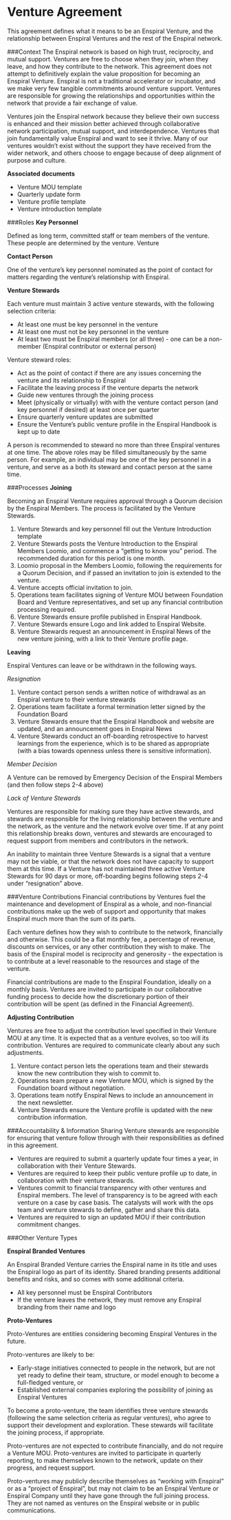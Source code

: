 # Venture Agreement


This agreement defines what it means to be an Enspiral Venture, and the relationship between Enspiral Ventures and the rest of the Enspiral network.

###Context
The Enspiral network is based on high trust, reciprocity, and mutual support. Ventures are free to choose when they join, when they leave, and how they contribute to the network. This agreement does not attempt to definitively explain the value proposition for becoming an Enspiral Venture. Enspiral is not a traditional accelerator or incubator, and we make very few tangible commitments around venture support. Ventures are responsible for growing the relationships and opportunities within the network that provide a fair exchange of value. 

Ventures join the Enspiral network because they believe their own success is enhanced and their mission better achieved through collaborative network participation, mutual support, and interdependence. Ventures that join fundamentally value Enspiral and want to see it thrive. Many of our ventures wouldn’t exist without the support they have received from the wider network, and others choose to engage because of deep alignment of purpose and culture.

**Associated documents**
* Venture MOU template
* Quarterly update form
* Venture profile template
* Venture introduction template

###Roles
**Key Personnel**

Defined as long term, committed staff or team members of the venture. These people are determined by the venture.
Venture 

**Contact Person**

One of the venture’s key personnel nominated as the point of contact for matters regarding the venture’s relationship with Enspiral.

**Venture Stewards**

Each venture must maintain 3 active venture stewards, with the following selection criteria:
* At least one must be key personnel in the venture
* At least one must not be key personnel in the venture
* At least two must be Enspiral members (or all three) - one can be a non-member (Enspiral contributor or external person)

Venture steward roles:
* Act as the point of contact if there are any issues concerning the venture and its relationship to Enspiral
* Facilitate the leaving process if the venture departs the network
* Guide new ventures through the joining process
* Meet (physically or virtually) with with the venture contact person (and key personnel if desired) at least once per quarter
* Ensure quarterly venture updates are submitted
* Ensure the Venture’s public venture profile in the Enspiral Handbook is kept up to date

A person is recommended to steward no more than three Enspiral ventures at one time. The above roles may be filled simultaneously by the same person. For example, an individual may be one of the key personnel in a venture, and serve as a both its steward and contact person at the same time.

###Processes
**Joining**

Becoming an Enspiral Venture requires approval through a Quorum decision by the Enspiral Members. The process is facilitated by the Venture Stewards.

1. Venture Stewards and key personnel fill out the Venture Introduction template
2. Venture Stewards posts the Venture Introduction to the Enspiral Members Loomio, and commence a “getting to know you” period. The recommended duration for this period is one month. 
3. Loomio proposal in the Members Loomio, following the requirements for a Quorum Decision, and if passed an invitation to join is extended to the venture.
4. Venture accepts official invitation to join.
5. Operations team facilitates signing of Venture MOU between Foundation Board and Venture representatives, and set up any financial contribution processing required.
6. Venture Stewards ensure profile published in Enspiral Handbook.
7. Venture Stewards ensure Logo and link added to Enspiral Website.
8. Venture Stewards request an announcement in Enspiral News of the new venture joining, with a link to their Venture profile page.

**Leaving**

Enspiral Ventures can leave or be withdrawn in the following ways.

*Resignation*
1. Venture contact person sends a written notice of withdrawal as an Enspiral venture to their venture stewards
2. Operations team facilitate a formal termination letter signed by the Foundation Board
3. Venture Stewards ensure that the Enspiral Handbook and website are updated, and an announcement goes in Enspiral News
4. Venture Stewards conduct an off-boarding retrospective to harvest learnings from the experience, which is to be shared as appropriate (with a bias towards openness unless there is sensitive information). 

*Member Decision*

A Venture can be removed by Emergency Decision of the Enspiral Members (and then follow steps 2-4 above)

*Lack of Venture Stewards*

Ventures are responsible for making sure they have active stewards, and stewards are responsible for the living relationship between the venture and the network, as the venture and the network evolve over time. If at any point this relationship breaks down, ventures and stewards are encouraged to request support from members and contributors in the network.

An inability to maintain three Venture Stewards is a signal that a venture may not be viable, or that the network does not have capacity to support them at this time. If a Venture has not maintained three active Venture Stewards for 90 days or more, off-boarding begins following steps 2-4 under “resignation” above. 

###Venture Contributions
Financial contributions by Ventures fuel the maintenance and development of Enspiral as a whole, and non-financial contributions make up the web of support and opportunity that makes Enspiral much more than the sum of its parts.

Each venture defines how they wish to contribute to the network, financially and otherwise. This could be a flat monthly fee, a percentage of revenue, discounts on services, or any other contribution they wish to make. The basis of the Enspiral model is reciprocity and generosity - the expectation is to contribute at a level reasonable to the resources and stage of the venture.

Financial contributions are made to the Enspiral Foundation, ideally on a monthly basis. Ventures are invited to participate in our collaborative funding process to decide how the discretionary portion of their contribution will be spent (as defined in the Financial Agreement).

**Adjusting Contribution**

Ventures are free to adjust the contribution level specified in their Venture MOU at any time. It is expected that as a venture evolves, so too will its contribution. Ventures are required to communicate clearly about any such adjustments.

1. Venture contact person lets the operations team and their stewards know the new contribution they wish to commit to.
2. Operations team prepare a new Venture MOU, which is signed by the Foundation board without negotiation.
3. Operations team notify Enspiral News to include an announcement in the next newsletter. 
4. Venture Stewards ensure the Venture profile is updated with the new contribution information.

###Accountability & Information Sharing
Venture stewards are responsible for ensuring that venture follow through with their responsibilities as defined in this agreement.

* Ventures are required to submit a quarterly update four times a year, in collaboration with their Venture Stewards.
* Ventures are required to keep their public venture profile up to date, in collaboration with their venture stewards.
* Ventures commit to financial transparency with other ventures and Enspiral members. The level of transparency is to be agreed with each venture on a case by case basis. The catalysts will work with the ops team and venture stewards to define, gather and share this data.
* Ventures are required to sign an updated MOU if their contribution commitment changes.


###Other Venture Types

**Enspiral Branded Ventures**

An Enspiral Branded Venture carries the Enspiral name in its title and uses the Enspiral logo as part of its identity. Shared branding presents additional benefits and risks, and so comes with some additional criteria.

* All key personnel must be Enspiral Contributors
* If the venture leaves the network, they must remove any Enspiral branding from their name and logo

**Proto-Ventures**

Proto-Ventures are entities considering becoming Enspiral Ventures in the future. 

Proto-ventures are likely to be:
* Early-stage initiatives connected to people in the network, but are not yet ready to define their team, structure, or model enough to become a full-fledged venture, or
* Established external companies exploring the possibility of joining as Enspiral Ventures

To become a proto-venture, the team identifies three venture stewards (following the same selection criteria as regular ventures), who agree to support their development and exploration. These stewards will facilitate the joining process, if appropriate.

Proto-ventures are not expected to contribute financially, and do not require a Venture MOU. Proto-ventures are invited to participate in quarterly reporting, to make themselves known to the network, update on their progress, and request support.

Proto-ventures may publicly describe themselves as “working with Enspiral” or as a “project of Enspiral”, but may not claim to be an Enspiral Venture or Enspiral Company until they have gone through the full joining process. They are not named as ventures on the Enspiral website or in public communications.

